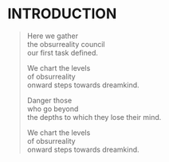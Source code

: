 # INTRODUCTION

> Here we gather<br>
> the obsurreality council<br>
> our first task defined.
> 
> We chart the levels<br>
> of obsurreality<br>
> onward steps towards dreamkind.
>
> Danger those<br>
> who go beyond<br>
> the depths to which they lose their mind.
> 
> We chart the levels<br>
> of obsurreality<br>
> onward steps towards dreamkind.

